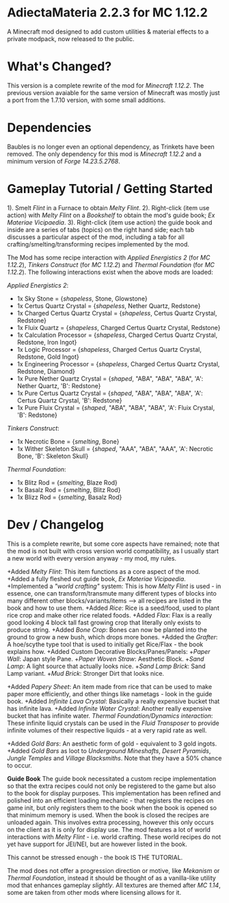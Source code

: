 # AdiectaMateria 2.2.3 for MC 1.12.2
A Minecraft mod designed to add custom utilities &amp; material effects to a private modpack, now released to the public.

# What's Changed?
This version is a complete rewrite of the mod for *Minecraft 1.12.2*. The previous version avaiable for the same version of Minecraft was mostly just a port from the 1.7.10 version, with some small additions.

# Dependencies
Baubles is no longer even an optional dependency, as Trinkets have been removed. The only dependency for this mod is *Minecraft 1.12.2* and a minimum version of *Forge 14.23.5.2768*.

# Gameplay Tutorial / Getting Started
 1). Smelt *Flint* in a Furnace to obtain *Melty Flint*.
 2). Right-click (item use action) with *Melty Flint* on a *Bookshelf* to obtain the mod's guide book; *Ex Materiae Vicipaedia*.
 3). Right-click (item use action) the guide book and inside are a series of tabs (topics) on the right hand side; each tab discusses a particular aspect of the mod, including a tab for all crafting/smelting/transforming recipes implemented by the mod.
 
 The Mod has some recipe interaction with *Applied Energistics 2* (for *MC 1.12.2*), *Tinkers Construct* (for *MC 1.12.2*) and *Thermal Foundation* (for *MC 1.12.2*). The following interactions exist when the above mods are loaded:
 
 *Applied Energistics 2*:
  - 1x Sky Stone = {*shapeless*, Stone, Glowstone}
  - 1x Certus Quartz Crystal = {*shapeless*, Nether Quartz, Redstone}
  - 1x Charged Certus Quartz Crystal = {*shapeless*, Certus Quartz Crystal, Redstone}
  - 1x Fluix Quartz = {*shapeless*, Charged Certus Quartz Crystal, Redstone}
  - 1x Calculation Processor = {*shapeless*, Charged Certus Quartz Crystal, Redstone, Iron Ingot}
  - 1x Logic Processor = {*shapeless*, Charged Certus Quartz Crystal, Redstone, Gold Ingot}
  - 1x Engineering Processor = {*shapeless*, Charged Certus Quartz Crystal, Redstone, Diamond}
  - 1x Pure Nether Quartz Crystal = {*shaped*, "ABA", "ABA", "ABA", 'A': Nether Quartz, 'B': Redstone}
  - 1x Pure Certus Quartz Crystal = {*shaped*, "ABA", "ABA", "ABA", 'A': Certus Quartz Crystal, 'B': Redstone}
  - 1x Pure Fluix Crystal = {*shaped*, "ABA", "ABA", "ABA", 'A': Fluix Crystal, 'B': Redstone}
  
*Tinkers Construct*:
  - 1x Necrotic Bone = {*smelting*, Bone}
  - 1x Wither Skeleton Skull = {*shaped*, "AAA", "ABA", "AAA", 'A': Necrotic Bone, 'B': Skeleton Skull}
  
*Thermal Foundation*:
  - 1x Blitz Rod = {*smelting*, Blaze Rod}
  - 1x Basalz Rod = {*smelting*, Blitz Rod}
  - 1x Blizz Rod = {*smelting*, Basalz Rod}
  
# Dev / Changelog
This is a complete rewrite, but some core aspects have remained; note that the mod is not built with cross version world compatibility, as I usually start a new world with every version anyway - my mod, my rules.

+Added *Melty Flint*: This item functions as a core aspect of the mod.
+Added a fully fleshed out guide book, *Ex Materiae Vicipaedia*.
+Implemented a *"world crafting"* system: This is how *Melty Flint* is used - in essence, one can transform/transmute many different types of blocks into many different other blocks/variants/items --> all recipes are listed in the book and how to use them.
+Added *Rice*: Rice is a seed/food, used to plant rice crop and make other rice related foods.
+Added *Flax*: Flax is a really good looking 4 block tall fast growing crop that literally only exists to produce string.
+Added *Bone Crop*: Bones can now be planted into the ground to grow a new bush, which drops more bones.
+Added the *Grafter*: A hoe/scythe type tool that is used to initially get Rice/Flax - the book explains how.
+Added Custom Decorative Blocks/Panes/Panels:
  +*Paper Wall*: Japan style Pane.
  +*Paper Woven Straw*: Aesthetic Block.
  +*Sand Lamp*: A light source that actually looks nice.
  +*Sand Lamp Brick*: Sand Lamp variant.
  +*Mud Brick*: Stronger Dirt that looks nice.

+Added *Papery Sheet*: An item made from rice that can be used to make paper more efficiently, and other things like nametags - look in the guide book.
+Added *Infinite Lava Crystal*: Basically a really expensive bucket that has infinite lava.
+Added *Infinite Water Crystal*: Another really expensive bucket that has infinite water.
  *Thermal Foundation/Dynamics interaction*: These infinite liquid crystals can be used in the *Fluid Transposer* to provide infinite volumes of their respective liquids - at a very rapid rate as well.

+Added *Gold Bars*: An aesthetic form of gold - equivalent to 3 gold ingots. 
+Added *Gold Bars* as loot to *Underground Mineshafts*, *Desert Pyramids*, *Jungle Temples* and *Village Blacksmiths*. Note that they have a 50% chance to occur. 

**Guide Book** 
The guide book necessitated a custom recipe implementation so that the extra recipes could not only be registered to the game but also to the book for display purposes. This implementation has been refined and polished into an efficient loading mechanic - that registers the recipes on game init, but only registers them to the book when the book is opened so that minimum memory is used. When the book is closed the recipes are unloaded again. This involves extra processing, however this only occurs on the client as it is only for display use. 
The mod features a lot of world interactions with *Melty Flint* - i.e. world crafting. These world recipes do not yet have support for JEI/NEI, but are however listed in the book. 

This cannot be stressed enough - the book IS THE TUTORIAL. 

The mod does not offer a progression direction or motive, like *Mekanism* or *Thermal Foundation*, instead it should be thought of as a vanilla-like utility mod that enhances gameplay *slightly*. All textures are themed after *MC 1.14*, some are taken from other mods where licensing allows for it. 
